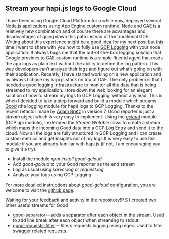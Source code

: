 ## Stream your hapi.js logs to Google Cloud

I have been using Google Cloud Platform for a while now, deployed several Node.js applications using [App Engine custom runtime](https://cloud.google.com/appengine/docs/flexible/). Node and GAE is a relatively new combination and of course there are advantages and disadvantages of going down this path instead of the traditional GCE. Writing about this experience might be a good idea for my next post but this time I want to share with you how to fully use [GCP Logging](https://cloud.google.com/logging/) with your node application. It always bugs me that the out-of-the-box logging solution that Google provides to GAE custom runtime is a simple fluentd agent that reads the app logs as plain text without the ability to define the log pattern. This way developers can’t analyze their logs and figure out what’s going on with their application. Recently, I have started working on a new application and as always I chose my hapi.js stack on top of GAE. The only problem is that I needed a good logging infrastructure to monitor all the data that is being streamed to my application. I tore down the web looking for an elegant solution of how to stream my logs to GCP Logging, without any lead. This is when I decided to take a step forward and build a module which streams [Good](https://github.com/hapijs/good) (the logging module for hapi) logs to GCP Logging. Thanks to the recent refactor made by [Adam Bretz](https://medium.com/u/f785405c3902) in version 7, Good reporter is just a _stream_ object which is very easy to implement. Using the [_gcloud_](https://github.com/GoogleCloudPlatform/gcloud-node) module (GCP api module), I extended the _Stream.Writable_ class to create a stream which maps the incoming Good data into a GCP Log Entry and send it to the cloud. Now all the logs are fully structured in GCP Logging and I can create custom metrics and get insights out of my logs.It is very easy to use this module if you are already familiar with hapi.js (if not, I am encouraging you to give it a try).

*   Install the module _npm install good-gcloud_
*   Add _good-gcloud_ to your Good reporter as the end stream
*   Log as usual using _server.log_ or _request.log_
*   Analyze your logs using GCP Logging

For more detailed instructions about _good-gcloud_ configuration, you are welcome to visit the [github page](http://bit.ly/1Y0tWIS).

Waiting for your feedback and activity in the repository!P.S I created two other useful streams for Good

*   [good-separator](http://bit.ly/21n0zlR) — adds a separator after each object in the stream. Used to add line break after each object when streaming to stdout.
*   [good-requests-filter](http://bit.ly/1VFQbpN) — filters requests logging using regex. Used to filter swagger related requests.
